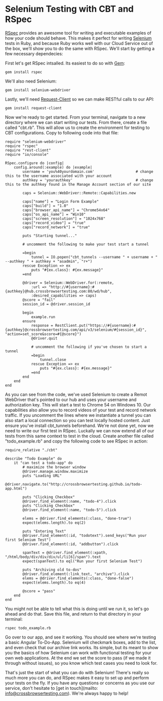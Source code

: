 # Selenium Testing with CBT and RSpec

[RSpec](http://rspec.info/) provides an awesome tool for writing and executable examples of how your code should behave. This makes it perfect for writing [Selenium](http://www.seleniumhq.org/) tests in Ruby, and because Ruby works well with our Cloud Service out of the box, we'll show you to do the same with RSpec. We'll start by getting a few necessary dependecies:

First let's get RSpec intsalled. Its easiest to do so with [Gem](https://rubygems.org/):

```
gem install rspec
```

We'll also need Selenium:

```
gem install selenium-webdriver
```

Lastly, we'll need [Request-Client](https://github.com/rest-client/rest-client) so we can make RESTful calls to our API:

```
gem install request-client
```

Now we're ready to get started. From your terminal, navigate to a new directory where we can start writing our tests. From there, create a file called "cbt.rb". This will allow us to create the environment for testing to CBT configurations. Copy to following code into that file:

```
require "selenium-webdriver"
require "rspec"
require "rest-client"
require "io/console"

RSpec.configure do |config|
	config.around(:example) do |example|
		username = 'you%40yourdomain.com'					# change this to the username associated with your account
		authkey = 'yourauthkey'								# change this to the authkey found in the Manage Account section of our site

		caps = Selenium::WebDriver::Remote::Capabilities.new

		caps["name"] = "Login Form Example"
		caps["build"] = "1.0"
		caps["browser_api_name"] = "Chrome54x64"
		caps["os_api_name"] = "Win10"
		caps["screen_resolution"] = "1024x768"
		caps["record_video"] = "true"
		caps["record_network"] = "true"

		puts "Starting tunnel..."
		
		# uncomment the following to make your test start a tunnel

		=begin
			tunnel = IO.popen("cbt_tunnels --username " + username + " --authkey " + authkey + "asadmin", "r+")
		rescue Exception => ex
			puts "#{ex.class}: #{ex.message}"
		=end

		@driver = Selenium::WebDriver.for(:remote,
			:url => "http://#{username}:#{authkey}@hub.crossbrowsertesting.com:80/wd/hub",
			:desired_capabilities => caps)
		@score = "fail"
		session_id = @driver.session_id

		begin
			example.run
		ensure
			response = RestClient.put("https://#{username}:#{authkey}@crossbrowsertesting.com/api/v3/selenium/#{session_id}", "action=set_score&score=#{@score}")
			@driver.quit

			# uncomment the following if you've chosen to start a tunnel
			=begin
				tunnel.close
			rescue Exception => ex
				puts "#{ex.class}: #{ex.message}"
			=end
		end
	end
end

```

As you can see from the code, we've used Selenium to create a Remot WebDriver that's pointed to our hub and uses your username and authorization key. This will start a test to Chrome 54 on Windows 10. Our capabilities also allow you to record videos of your test and record network traffic. If you uncomment the lines where we instantiate a tunnel you can also start a local connection so you can test locally hosted content. Just ensure you've install cbt_tunnels beforehand. We're not done yet, now we need to write our first test in RSpec. Luckally we can now extend all of our tests from this same context to test in the cloud. Create another file called "todo_example.rb" and copy the following code to see RSpec in action:

```
require_relative "./cbt"

describe "Todo Example" do 
	it "can test a todo-app" do
		# maximize the browser window
		@driver.manage.window.maximize
        puts "Loading URL"
        @driver.navigate.to("http://crossbrowsertesting.github.io/todo-app.html")

        puts "Clicking Checkbox"
        @driver.find_element(:name, "todo-4").click
        puts "Clicking Checkbox"
	    @driver.find_element(:name, "todo-5").click

        elems = @driver.find_elements(:class, "done-true")
        expect(elems.length).to eq(2)
        
        puts "Entering Text"
        @driver.find_element(:id, "todotext").send_keys("Run your first Selenium Test")
        @driver.find_element(:id, "addbutton").click

        spanText = @driver.find_element(:xpath, "/html/body/div/div/div/ul/li[6]/span").text
        expect(spanText).to eql("Run your first Selenium Test")

        puts "Archiving old to-dos"
        @driver.find_element(:link_text, "archive").click
        elems = @driver.find_elements(:class, "done-false")
        expect(elems.length).to eq(4)

        @score = "pass"
	end
end
```

You might not be able to tell what this is doing until we run it, so let's go ahead and do that. Save this file, and return to that directory in your terminal:

```
rspec todo_example.rb
```

Go over to our app, and see it working. You should see where we're testing a basic Angular To-Do-App. Selenium will checkmark boxes, add to the list, and even check that our archive link works. Its simple, but its meant to show you the basics of how Selenium can work with functional testing for your own web applications. At the end we set the score to pass (if we made it through without issues), so you know which test cases you need to look for. 

That's just the start of what you can do with Selenium! There's really so much more you can do, and RSpec makes it easy to set up and perform your tests on the fly. If you have any questions or concerns as you use our service, don't hesitate to [get in touch](mailto: info@crossbrowsertesting.com). We're always happy to help!